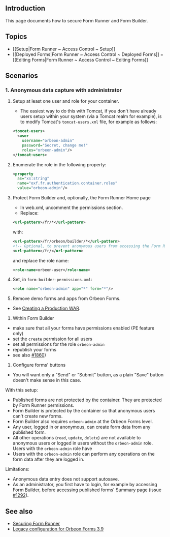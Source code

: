 ## Introduction

This page documents how to secure Form Runner and Form Builder.

## Topics

- [[Setup|Form Runner ~ Access Control ~ Setup]]
- [[Deployed Forms|Form Runner ~ Access Control ~ Deployed Forms]]
= [[Editing Forms|Form Runner ~ Access Control ~ Editing Forms]]

## Scenarios

### 1. Anonymous data capture with administrator

1. Setup at least one user and role for your container.
    - The easiest way to do this with Tomcat, if you don't have already users setup within your system (via a Tomcat realm for example), is to modify Tomcat's `tomcat-users.xml` file, for example as follows:

    ```xml
    <tomcat-users>
      <user
        username="orbeon-admin"
        password="Secret, change me!" 
        roles="orbeon-admin"/>
    </tomcat-users>
    ```

1. Enumerate the role in the following property:

    ```xml
    <property
      as="xs:string"
      name="oxf.fr.authentication.container.roles"
      value="orbeon-admin"/>
    ```
1. Protect Form Builder and, optionally, the Form Runner Home page
    - In web.xml, uncomment the permissions section.
    - Replace:

    ```xml
    <url-pattern>/fr/*</url-pattern>
    ```

    with:

    ```xml
    <url-pattern>/fr/orbeon/builder/*</url-pattern>
    <!-- Optional, to prevent anonymous users from accessing the Form Runner Home Page -->
    <url-pattern>/fr/</url-pattern>
    ```
    and replace the role name:

    ```xml
    <role-name>orbeon-user</role-name>
    ```
1. Set, in `form-builder-permissions.xml`:

    ```xml
    <role name="orbeon-admin" app="*" form="*"/>
    ```
1. Remove demo forms and apps from Orbeon Forms.
  - See [Creating a Production WAR](https://github.com/orbeon/orbeon-forms/wiki/Installation-~-Creating-a-Production-WAR).
1. Within Form Builder
  - make sure that all your forms have permissions enabled (PE feature only)
  - set the `create` permission for all users
  - set all permissions for the role `orbeon-admin`
  - republish your forms
  - see also [#1860](https://github.com/orbeon/orbeon-forms/issues/1860))
1. Configure forms' buttons
  - You will want only a "Send" or "Submit" button, as a plain "Save" button doesn't make sense in this case.

With this setup:

- Published forms are not protected by the container. They are protected by Form Runner permissions.
- Form Builder is protected by the container so that anonymous users can't create new forms.
- Form Builder also requires `orbeon-admin` at the Orbeon Forms level.
- Any user, logged in or anonymous, can create form data from any published form.
- All other operations (`read`, `update`, `delete`) are not available to anonymous users or logged in users without the `orbeon-admin` role.
Users with the `orbeon-admin` role have
- Users with the `orbeon-admin` role can perform any operations on the form data after they are logged in.

Limitations:

- Anonymous data entry does not support autosave.
- As an administrator, you first have to login, for example by accessing Form Builder, before accessing published forms' Summary page (issue [#1292](https://github.com/orbeon/orbeon-forms/issues/1292)).


## See also

- [Securing Form Runner](http://wiki.orbeon.com/forms/doc/user-guide/form-runner-user-guide#TOC-Securing-Form-Runner)
- [Legacy configuration for Orbeon Forms 3.9](http://wiki.orbeon.com/forms/doc/developer-guide/form-runner/access-control)
